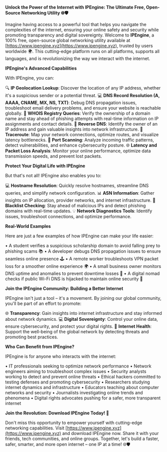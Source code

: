 **Unlock the Power of the Internet with IPEngine: The Ultimate Free, Open-Source Networking Utility 🌐🛡️**

Imagine having access to a powerful tool that helps you navigate the complexities of the internet, ensuring your online safety and security while promoting transparency and digital sovereignty. Welcome to **IPEngine**, a 100% free, open-source global networking utility available at [https://www.ipengine.xyz](https://www.ipengine.xyz), trusted by users worldwide 🌍. This cutting-edge platform runs on all platforms, supports all languages, and is revolutionizing the way we interact with the internet.

**IPEngine's Advanced Capabilities**

With IPEngine, you can:

🔍 **IP Geolocation Lookup**: Discover the location of any IP address, whether it's a suspicious sender or a potential threat.
💻 **DNS Record Resolution (A, AAAA, CNAME, MX, NS, TXT)**: Debug DNS propagation issues, troubleshoot email delivery problems, and ensure your website is reachable globally.
🔗 **WHOIS Registry Queries**: Verify the ownership of a domain name and stay ahead of phishing attempts with real-time information on IP assignments and contact details.
🚀 **Reverse DNS**: Identify the owner of an IP address and gain valuable insights into network infrastructure.
📡 **Traceroute**: Map your network connections, optimize routes, and visualize latency bottlenecks.
💪 **Port Scanning**: Analyze incoming traffic patterns, detect vulnerabilities, and enhance cybersecurity posture.
🌐 **Latency and Packet Loss Analysis**: Monitor your online performance, optimize data transmission speeds, and prevent lost packets.

**Protect Your Digital Life with IPEngine**

But that's not all! IPEngine also enables you to:

💻 **Hostname Resolution**: Quickly resolve hostnames, streamline DNS queries, and simplify network configuration.
📊 **ASN Information**: Gather insights on IP allocation, provider networks, and internet infrastructure.
🔗 **Blacklist Checking**: Stay ahead of malicious IPs and detect phishing domains with real-time updates.
💡 **Network Diagnostics Tools**: Identify issues, troubleshoot connections, and optimize performance.

**Real-World Examples**

Here are just a few examples of how IPEngine can make your life easier:

• A student verifies a suspicious scholarship domain to avoid falling prey to phishing scams 📚
• A developer debugs DNS propagation issues to ensure seamless online presence 🕹️
• A remote worker troubleshoots VPN packet loss for a smoother online experience 🌍
• A small business owner monitors DNS uptime and anomalies to prevent downtime losses 💼
• A digital nomad checks if public Wi-Fi DNS is hijacked to maintain online security 📡

**Join the IPEngine Community: Building a Better Internet**

IPEngine isn't just a tool – it's a movement. By joining our global community, you'll be part of an effort to promote:

🌐 **Transparency**: Gain insights into internet infrastructure and stay informed about network dynamics.
💻 **Digital Sovereignty**: Control your online data, ensure cybersecurity, and protect your digital rights.
👥 **Internet Health**: Support the well-being of the global network by detecting threats and promoting best practices.

**Who Can Benefit from IPEngine?**

IPEngine is for anyone who interacts with the internet:

• IT professionals seeking to optimize network performance
• Network engineers aiming to troubleshoot complex issues
• Security analysts working to detect and prevent online threats
• Ethical hackers committed to testing defenses and promoting cybersecurity
• Researchers studying internet dynamics and infrastructure
• Educators teaching about computer networks and security
• Journalists investigating online trends and phenomena
• Digital rights advocates pushing for a safer, more transparent internet

**Join the Revolution: Download IPEngine Today! 🚀**

Don't miss this opportunity to empower yourself with cutting-edge networking capabilities. Visit [https://www.ipengine.xyz](https://www.ipengine.xyz) and download IPEngine now. Share it with your friends, tech communities, and online groups. Together, let's build a faster, safer, smarter, and more open internet – one IP at a time! 🌐🛡️